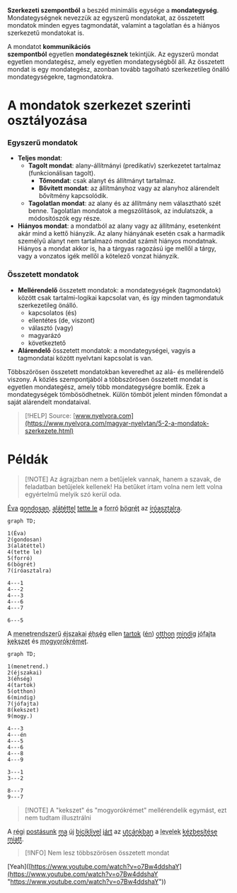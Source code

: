**Szerkezeti szempontból** a beszéd minimális egysége a **mondategység**. Mondategységnek nevezzük az egyszerű mondatokat, az összetett mondatok minden egyes tagmondatát, valamint a tagolatlan és a hiányos szerkezetű mondatokat is.

A mondatot **kommunikációs szempontból** egyetlen **mondategésznek** tekintjük. Az egyszerű mondat egyetlen mondategész, amely egyetlen mondategységből áll. Az összetett mondat is egy mondategész, azonban tovább tagolható szerkezetileg önálló mondategységekre, tagmondatokra.

# A mondatok szerkezet szerinti osztályozása

### Egyszerű mondatok

- **Teljes mondat**:
	- **Tagolt mondat**: alany-állítmányi (predikatív) szerkezetet tartalmaz (funkcionálisan tagolt).
		- **Tőmondat**: csak alanyt és állítmányt tartalmaz.
		- **Bővített mondat**: az állítmányhoz vagy az alanyhoz alárendelt bővítmény kapcsolódik.
	- **Tagolatlan mondat**: az alany és az állítmány nem választható szét benne. Tagolatlan mondatok a megszólítások, az indulatszók, a módosítószók egy része.
- **Hiányos mondat**: a mondatból az alany vagy az állítmány, esetenként akár mind a kettő hiányzik. Az alany hiányának esetén csak a harmadik személyű alanyt nem tartalmazó mondat számít hiányos mondatnak. Hiányos a mondat akkor is, ha a tárgyas ragozású ige mellől a tárgy, vagy a vonzatos igék mellől a kötelező vonzat hiányzik.

### Összetett mondatok

- **Mellérendelő** összetett mondatok: a mondategységek (tagmondatok) között csak tartalmi-logikai kapcsolat van, és így minden tagmondatuk szerkezetileg önálló.
	- kapcsolatos (és)
	- ellentétes (de, viszont)
	- választó (vagy)
	- magyarázó
	- következtető
- **Alárendelő** összetett mondatok: a mondategységei, vagyis a tagmondatai között nyelvtani kapcsolat is van.

Többszörösen összetett mondatokban keveredhet az alá- és mellérendelő viszony. A közlés szempontjából a többszörösen összetett mondat is egyetlen mondategész, amely több mondategységre bomlik. Ezek a mondategységek tömbösödhetnek. Külön tömböt jelent minden főmondat a saját alárendelt mondataival.

> [!HELP] Source: [www.nyelvora.com](https://www.nyelvora.com/magyar-nyelvtan/5-2-a-mondatok-szerkezete.html)

# Példák

> [!NOTE] Az ágrajzban nem a betűjelek vannak, hanem a szavak, de feladatban betűjelek kellenek!
> Ha betűket írtam volna nem lett volna egyértelmű melyik szó kerül oda.

<span style="text-decoration: solid underline currentColor">Éva</span> <span style="text-decoration: wavy underline currentColor">gondosan</span>, <span style="text-decoration: wavy underline currentColor">alátéttel</span> <span style="text-decoration: double underline currentColor">tette le</span> a <span style="text-decoration: dotted underline currentColor">forró</span> <span style="text-decoration: dashed underline currentColor">bögrét</span> az <span style="text-decoration: wavy underline currentColor">íróasztalra</span>.

```mermaid
graph TD;

1(Éva)
2(gondosan)
3(alátéttel)
4(tette le)
5(forró)
6(bögrét)
7(íróasztalra)

4---1
4---2
4---3
4---6
4---7

6---5

```

A <span style="text-decoration: dotted underline currentColor">menetrendszerű</span> <span style="text-decoration: dotted underline currentColor">éjszakai</span> <span style="text-decoration: dashed underline currentColor">éhség</span> ellen <span style="text-decoration: double underline currentColor">tartok</span> (<span style="text-decoration: solid underline currentColor">én</span>) <span style="text-decoration: wavy underline currentColor">otthon</span> <span style="text-decoration: wavy underline currentColor">mindig</span> <span style="text-decoration: dotted underline currentColor">jófajta</span> <span style="text-decoration: dashed underline currentColor">kekszet</span> és <span style="text-decoration: dashed underline currentColor">mogyorókrémet</span>.

```mermaid
graph TD;

1(menetrend.)
2(éjszakai)
3(éhség)
4(tartok)
5(otthon)
6(mindig)
7(jófajta)
8(kekszet)
9(mogy.)

4---3
4---én
4---5
4---6
4---8
4---9

3---1
3---2

8---7
9---7

```
> [!NOTE] A "kekszet" és "mogyorókrémet" mellérendelik egymást, ezt nem tudtam illusztrálni

A <span style="text-decoration: dotted underline currentColor">régi</span> <span style="text-decoration: solid underline currentColor">postásunk</span> <span style="text-decoration: wavy underline currentColor">ma</span> <span style="text-decoration: dotted underline currentColor">új</span> <span style="text-decoration: wavy underline currentColor">biciklivel</span> <span style="text-decoration: double underline currentColor">járt</span> az <span style="text-decoration: wavy underline currentColor">utcánkban</span> a <span style="text-decoration: dotted underline currentColor">levelek</span> <span style="text-decoration: wavy underline currentColor">kézbesítése miatt</span>.

> [!INFO] Nem lesz többszörösen összetett mondat

[Yeah]([https://www.youtube.com/watch?v=o7Bw4ddshaY](https://www.youtube.com/watch?v=o7Bw4ddshaY "https://www.youtube.com/watch?v=o7Bw4ddshaY"))
